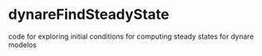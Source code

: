 # dynareFindSteadyState
code for exploring initial conditions for computing steady states for dynare modelos
